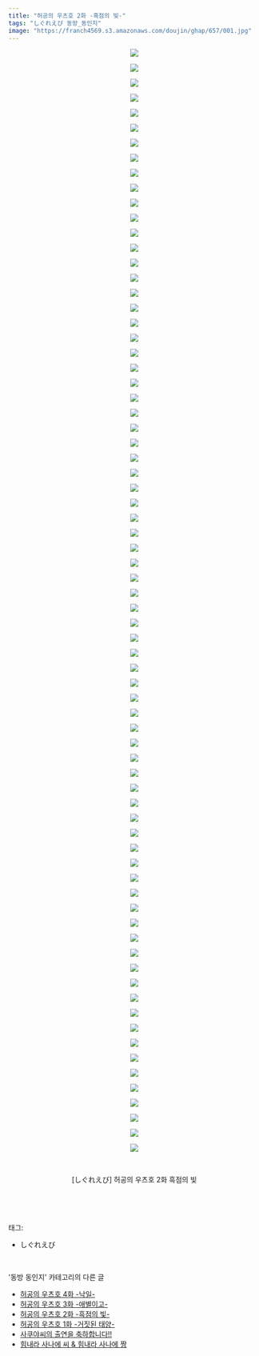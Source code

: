 ```yaml
---
title: "허공의 우츠호 2화 -흑점의 빛-"
tags: "しぐれえび 동방_동인지"
image: "https://franch4569.s3.amazonaws.com/doujin/ghap/657/001.jpg"
---
```

<div class="article">
<p style="text-align: center; clear: none; float: none;"><img src="{{ site.imgserver2 }}/ghap/657/001.jpg"/></p>
<p style="text-align: center; clear: none; float: none;"><img src="{{ site.imgserver2 }}/ghap/657/002.jpg"/></p>
<p style="text-align: center; clear: none; float: none;"><img src="{{ site.imgserver2 }}/ghap/657/003.jpg"/></p>
<p style="text-align: center; clear: none; float: none;"><img src="{{ site.imgserver2 }}/ghap/657/004.jpg"/></p>
<p style="text-align: center; clear: none; float: none;"><img src="{{ site.imgserver2 }}/ghap/657/005.jpg"/></p>
<p style="text-align: center; clear: none; float: none;"><img src="{{ site.imgserver2 }}/ghap/657/006.jpg"/></p>
<p style="text-align: center; clear: none; float: none;"><img src="{{ site.imgserver2 }}/ghap/657/007.jpg"/></p>
<p style="text-align: center; clear: none; float: none;"><img src="{{ site.imgserver2 }}/ghap/657/008.jpg"/></p>
<p style="text-align: center; clear: none; float: none;"><img src="{{ site.imgserver2 }}/ghap/657/009.jpg"/></p>
<p style="text-align: center; clear: none; float: none;"><img src="{{ site.imgserver2 }}/ghap/657/010.jpg"/></p>
<p style="text-align: center; clear: none; float: none;"><img src="{{ site.imgserver2 }}/ghap/657/011.jpg"/></p>
<p style="text-align: center; clear: none; float: none;"><img src="{{ site.imgserver2 }}/ghap/657/012.jpg"/></p>
<p style="text-align: center; clear: none; float: none;"><img src="{{ site.imgserver2 }}/ghap/657/013.jpg"/></p>
<p style="text-align: center; clear: none; float: none;"><img src="{{ site.imgserver2 }}/ghap/657/014.jpg"/></p>
<p style="text-align: center; clear: none; float: none;"><img src="{{ site.imgserver2 }}/ghap/657/015.jpg"/></p>
<p style="text-align: center; clear: none; float: none;"><img src="{{ site.imgserver2 }}/ghap/657/016.jpg"/></p>
<p style="text-align: center; clear: none; float: none;"><img src="{{ site.imgserver2 }}/ghap/657/017.jpg"/></p>
<p style="text-align: center; clear: none; float: none;"><img src="{{ site.imgserver2 }}/ghap/657/018.jpg"/></p>
<p style="text-align: center; clear: none; float: none;"><img src="{{ site.imgserver2 }}/ghap/657/019.jpg"/></p>
<p style="text-align: center; clear: none; float: none;"><img src="{{ site.imgserver2 }}/ghap/657/020.jpg"/></p>
<p style="text-align: center; clear: none; float: none;"><img src="{{ site.imgserver2 }}/ghap/657/021.jpg"/></p>
<p style="text-align: center; clear: none; float: none;"><img src="{{ site.imgserver2 }}/ghap/657/022.jpg"/></p>
<p style="text-align: center; clear: none; float: none;"><img src="{{ site.imgserver2 }}/ghap/657/023.jpg"/></p>
<p style="text-align: center; clear: none; float: none;"><img src="{{ site.imgserver2 }}/ghap/657/024.jpg"/></p>
<p style="text-align: center; clear: none; float: none;"><img src="{{ site.imgserver2 }}/ghap/657/025.jpg"/></p>
<p style="text-align: center; clear: none; float: none;"><img src="{{ site.imgserver2 }}/ghap/657/026.jpg"/></p>
<p style="text-align: center; clear: none; float: none;"><img src="{{ site.imgserver2 }}/ghap/657/027.jpg"/></p>
<p style="text-align: center; clear: none; float: none;"><img src="{{ site.imgserver2 }}/ghap/657/028.jpg"/></p>
<p style="text-align: center; clear: none; float: none;"><img src="{{ site.imgserver2 }}/ghap/657/029.jpg"/></p>
<p style="text-align: center; clear: none; float: none;"><img src="{{ site.imgserver2 }}/ghap/657/030.jpg"/></p>
<p style="text-align: center; clear: none; float: none;"><img src="{{ site.imgserver2 }}/ghap/657/031.jpg"/></p>
<p style="text-align: center; clear: none; float: none;"><img src="{{ site.imgserver2 }}/ghap/657/032.jpg"/></p>
<p style="text-align: center; clear: none; float: none;"><img src="{{ site.imgserver2 }}/ghap/657/033.jpg"/></p>
<p style="text-align: center; clear: none; float: none;"><img src="{{ site.imgserver2 }}/ghap/657/034.jpg"/></p>
<p style="text-align: center; clear: none; float: none;"><img src="{{ site.imgserver2 }}/ghap/657/035.jpg"/></p>
<p style="text-align: center; clear: none; float: none;"><img src="{{ site.imgserver2 }}/ghap/657/036.jpg"/></p>
<p style="text-align: center; clear: none; float: none;"><img src="{{ site.imgserver2 }}/ghap/657/037.jpg"/></p>
<p style="text-align: center; clear: none; float: none;"><img src="{{ site.imgserver2 }}/ghap/657/038.jpg"/></p>
<p style="text-align: center; clear: none; float: none;"><img src="{{ site.imgserver2 }}/ghap/657/039.jpg"/></p>
<p style="text-align: center; clear: none; float: none;"><img src="{{ site.imgserver2 }}/ghap/657/040.jpg"/></p>
<p style="text-align: center; clear: none; float: none;"><img src="{{ site.imgserver2 }}/ghap/657/041.jpg"/></p>
<p style="text-align: center; clear: none; float: none;"><img src="{{ site.imgserver2 }}/ghap/657/042.jpg"/></p>
<p style="text-align: center; clear: none; float: none;"><img src="{{ site.imgserver2 }}/ghap/657/043.jpg"/></p>
<p style="text-align: center; clear: none; float: none;"><img src="{{ site.imgserver2 }}/ghap/657/044.jpg"/></p>
<p style="text-align: center; clear: none; float: none;"><img src="{{ site.imgserver2 }}/ghap/657/045.jpg"/></p>
<p style="text-align: center; clear: none; float: none;"><img src="{{ site.imgserver2 }}/ghap/657/046.jpg"/></p>
<p style="text-align: center; clear: none; float: none;"><img src="{{ site.imgserver2 }}/ghap/657/047.jpg"/></p>
<p style="text-align: center; clear: none; float: none;"><img src="{{ site.imgserver2 }}/ghap/657/048.jpg"/></p>
<p style="text-align: center; clear: none; float: none;"><img src="{{ site.imgserver2 }}/ghap/657/049.jpg"/></p>
<p style="text-align: center; clear: none; float: none;"><img src="{{ site.imgserver2 }}/ghap/657/050.jpg"/></p>
<p style="text-align: center; clear: none; float: none;"><img src="{{ site.imgserver2 }}/ghap/657/051.jpg"/></p>
<p style="text-align: center; clear: none; float: none;"><img src="{{ site.imgserver2 }}/ghap/657/052.jpg"/></p>
<p style="text-align: center; clear: none; float: none;"><img src="{{ site.imgserver2 }}/ghap/657/053.jpg"/></p>
<p style="text-align: center; clear: none; float: none;"><img src="{{ site.imgserver2 }}/ghap/657/054.jpg"/></p>
<p style="text-align: center; clear: none; float: none;"><img src="{{ site.imgserver2 }}/ghap/657/055.jpg"/></p>
<p style="text-align: center; clear: none; float: none;"><img src="{{ site.imgserver2 }}/ghap/657/056.jpg"/></p>
<p style="text-align: center; clear: none; float: none;"><img src="{{ site.imgserver2 }}/ghap/657/057.jpg"/></p>
<p style="text-align: center; clear: none; float: none;"><img src="{{ site.imgserver2 }}/ghap/657/058.jpg"/></p>
<p style="text-align: center; clear: none; float: none;"><img src="{{ site.imgserver2 }}/ghap/657/059.jpg"/></p>
<p style="text-align: center; clear: none; float: none;"><img src="{{ site.imgserver2 }}/ghap/657/060.jpg"/></p>
<p style="text-align: center; clear: none; float: none;"><img src="{{ site.imgserver2 }}/ghap/657/061.jpg"/></p>
<p style="text-align: center; clear: none; float: none;"><img src="{{ site.imgserver2 }}/ghap/657/062.jpg"/></p>
<p style="text-align: center; clear: none; float: none;"><img src="{{ site.imgserver2 }}/ghap/657/063.jpg"/></p>
<p style="text-align: center; clear: none; float: none;"><img src="{{ site.imgserver2 }}/ghap/657/064.jpg"/></p>
<p style="text-align: center; clear: none; float: none;"><img src="{{ site.imgserver2 }}/ghap/657/065.jpg"/></p>
<p style="text-align: center; clear: none; float: none;"><img src="{{ site.imgserver2 }}/ghap/657/066.jpg"/></p>
<p style="text-align: center; clear: none; float: none;"><img src="{{ site.imgserver2 }}/ghap/657/067.jpg"/></p>
<p style="text-align: center; clear: none; float: none;"><img src="{{ site.imgserver2 }}/ghap/657/068.jpg"/></p>
<p style="text-align: center; clear: none; float: none;"><img src="{{ site.imgserver2 }}/ghap/657/069.jpg"/></p>
<p style="text-align: center; clear: none; float: none;"><img src="{{ site.imgserver2 }}/ghap/657/070.jpg"/></p>
<p style="text-align: center; clear: none; float: none;"><img src="{{ site.imgserver2 }}/ghap/657/071.jpg"/></p>
<p style="text-align: center; clear: none; float: none;"><img src="{{ site.imgserver2 }}/ghap/657/072.jpg"/></p>
<p style="text-align: center; clear: none; float: none;"><img src="{{ site.imgserver2 }}/ghap/657/073.jpg"/></p>
<p style="text-align: center; clear: none; float: none;"><img src="{{ site.imgserver2 }}/ghap/657/074.jpg"/></p>
<p style="text-align: center; clear: none; float: none;"><br/></p>
<p style="text-align: center; clear: none; float: none;">[しぐれえび] 허공의 우츠호 2화 흑점의 빛</p>
<p><br/></p>
</div><br/>
<div class="tagTrail">
<p>태그: </p>
<ul>
<li>しぐれえび</li>
</ul>
</div><br/>
<div class="another">
<p>'동방 동인지' 카테고리의 다른 글</p>
<ul>
<li><a href="/ghap_659">허공의 우츠호 4화 -낙일-</a></li>
<li><a href="/ghap_658">허공의 우츠호 3화 -애별이고-</a></li>
<li><a href="/ghap_657">허공의 우츠호 2화 -흑점의 빛-</a></li>
<li><a href="/ghap_656">허공의 우츠호 1화 -거짓된 태양-</a></li>
<li><a href="/ghap_655">사쿠야씨의 출연을 축하합니다!!</a></li>
<li><a href="/ghap_654">힘내라 사나에 씨 &amp; 힘내라 사나에 짱</a></li>
</ul>
</div><br/>
<div class="cb_module cb_fluid">
<div class="cb_wrt cb_profile">
</div><!-- commentList close -->
</div><br/>
